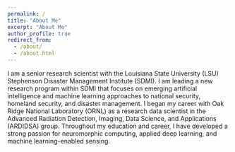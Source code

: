 ```yaml
---
permalink: /
title: "About Me"
excerpt: "About Me"
author_profile: true
redirect_from: 
  - /about/
  - /about.html
---
```


I am a senior research scientist with the Louisiana State University (LSU) Stephenson Disaster Management Institute (SDMI). I am leading a new research program within SDMI that focuses on emerging artificial intelligence and machine learning approaches to national security, homeland security, and disaster management. I began my career with Oak Ridge National Laboratory (ORNL) as a research data scientist in the Advanced Radiation Detection, Imaging, Data Science, and Applications (ARDIDSA) group. Throughout my education and career, I have developed a strong passion for neuromorphic computing, applied deep learning, and machine learning-enabled sensing.
